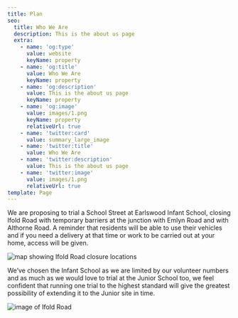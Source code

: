 ```yaml
---
title: Plan
seo:
  title: Who We Are
  description: This is the about us page
  extra:
    - name: 'og:type'
      value: website
      keyName: property
    - name: 'og:title'
      value: Who We Are
      keyName: property
    - name: 'og:description'
      value: This is the about us page
      keyName: property
    - name: 'og:image'
      value: images/1.png
      keyName: property
      relativeUrl: true
    - name: 'twitter:card'
      value: summary_large_image
    - name: 'twitter:title'
      value: Who We Are
    - name: 'twitter:description'
      value: This is the about us page
    - name: 'twitter:image'
      value: images/1.png
      relativeUrl: true
template: Page
---
```


We are proposing to trial a School Street at Earlswood Infant School, closing Ifold Road with temporary barriers at the junction with Emlyn Road and with Althorne Road. A reminder that residents will be able to use their vehicles and if you need a delivery at that time or work to be carried out at your home, access will be given.

<img src="images/8_map.png" alt="map showing Ifold Road closure locations">

We’ve chosen the Infant School as we are limited by our volunteer numbers and as much as we would love to trial at the Junior School too, we feel confident that running one trial to the highest standard will give the greatest possibility of extending it to the Junior site in time.

<img src="images/6_inf.png" alt="image of Ifold Road">
